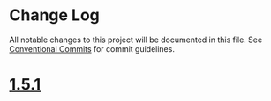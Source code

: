 # Change Log

All notable changes to this project will be documented in this file.
See [Conventional Commits](https://conventionalcommits.org) for commit guidelines.



# [1.5.1](https://github.com/go-courier/validator/compare/v1.5.0...v1.5.1)